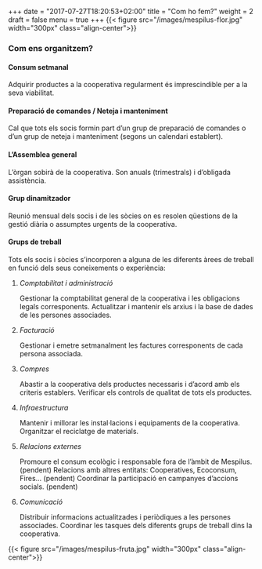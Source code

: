 +++
date = "2017-07-27T18:20:53+02:00"
title = "Com ho fem?"
weight = 2
draft = false
menu = true
+++
{{< figure src="/images/mespilus-flor.jpg" width="300px" class="align-center">}}

### Com ens organitzem?

#### Consum setmanal

Adquirir productes a la cooperativa regularment és imprescindible per a la seva viabilitat.

#### Preparació de comandes / Neteja i manteniment

Cal que tots els socis formin part d’un grup de preparació de comandes o d’un grup de neteja i manteniment (segons un calendari establert).

#### L’Assemblea general

L’òrgan sobirà de la cooperativa. Son anuals (trimestrals) i d’obligada assistència.

#### Grup dinamitzador

Reunió mensual dels socis i de les sòcies on es resolen qüestions de la gestió diària o assumptes urgents de la cooperativa.

#### Grups de treball

Tots els socis i sòcies s’incorporen a alguna de les diferents àrees de treball en funció dels seus coneixements o experiència:

1. *Comptabilitat i administració*

    Gestionar la comptabilitat general de la cooperativa i les obligacions legals corresponents.
    Actualitzar i mantenir els arxius i la base de dades de les persones associades.

2. *Facturació*

    Gestionar i emetre setmanalment les factures corresponents de cada persona associada.

3. *Compres*

    Abastir a la cooperativa dels productes necessaris i d’acord amb els criteris establers.
    Verificar els controls de qualitat de tots els productes.

4. *Infraestructura*

    Mantenir i millorar les instal·lacions i equipaments de la cooperativa.
    Organitzar el reciclatge de materials.

5. *Relacions externes*

    Promoure el consum ecològic i responsable fora de l’àmbit de Mespilus. (pendent)
    Relacions amb altres entitats: Cooperatives, Ecoconsum, Fires… (pendent)
    Coordinar la participació en campanyes d’accions socials. (pendent)

6. *Comunicació*

    Distribuir informacions actualitzades i periòdiques a les persones associades.
    Coordinar les tasques dels diferents grups de treball dins la cooperativa.

{{< figure src="/images/mespilus-fruta.jpg" width="300px" class="align-center">}}